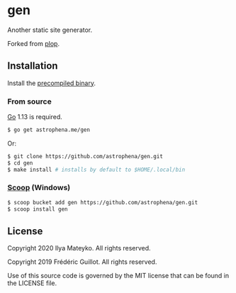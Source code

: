 # gen

Another static site generator.

Forked from [plop].

## Installation

Install the [precompiled binary].

### From source

[Go] 1.13 is required.

```bash
$ go get astrophena.me/gen
```

Or:

```bash
$ git clone https://github.com/astrophena/gen.git
$ cd gen
$ make install # installs by default to $HOME/.local/bin
```

### [Scoop] (Windows)

```bash
$ scoop bucket add gen https://github.com/astrophena/gen.git
$ scoop install gen
```

## License

Copyright 2020 Ilya Mateyko. All rights reserved.

Copyright 2019 Frédéric Guillot. All rights reserved.

Use of this source code is governed by the MIT license that can be
found in the LICENSE file.

[plop]: https://github.com/fguillot/plop
[precompiled binary]: https://github.com/astrophena/gen/releases
[Go]: https://golang.org
[Scoop]: https://scoop.sh
